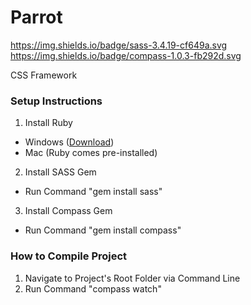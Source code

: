 # Parrot
https://img.shields.io/badge/sass-3.4.19-cf649a.svg https://img.shields.io/badge/compass-1.0.3-fb292d.svg

CSS Framework

### Setup Instructions
1. Install Ruby
  * Windows ([Download](http://rubyinstaller.org/))
  * Mac (Ruby comes pre-installed)
2. Install SASS Gem
  * Run Command "gem install sass"
3. Install Compass Gem
  * Run Command "gem install compass"

### How to Compile Project
1. Navigate to Project's Root Folder via Command Line
2. Run Command "compass watch"
